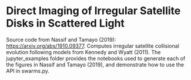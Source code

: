 # Direct Imaging of Irregular Satellite Disks in Scattered Light

Source code from Nassif and Tamayo (2019): https://arxiv.org/abs/1910.09377. Computes irregular satellite collisional evolution following models from Kennedy and Wyatt (2011). The jupyter\_examples folder provides the notebooks used to generate each of the figures in Nassif and Tamayo (2019), and  demonstrate how to use the API in swarms.py.
